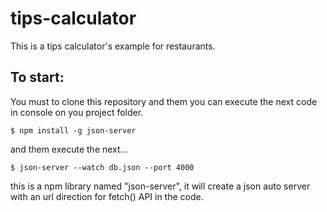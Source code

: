 # tips-calculator
This is a tips calculator's example for restaurants.

## To start:
You must to clone this repository and them you can execute the next code in console on you project folder.

```$ npm install -g json-server```

and them execute the next...

```$ json-server --watch db.json --port 4000```

this is a npm library named "json-server", it will create a json auto server with an url direction for fetch() API in the code.
